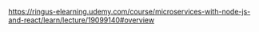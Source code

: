 https://ringus-elearning.udemy.com/course/microservices-with-node-js-and-react/learn/lecture/19099140#overview